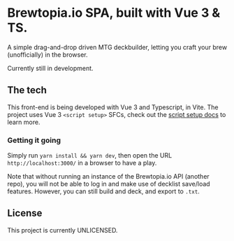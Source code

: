 # Brewtopia.io SPA, built with Vue 3 & TS.
A simple drag-and-drop driven MTG deckbuilder, letting you craft your brew (unofficially) in the browser.

Currently still in development.

## The tech

This front-end is being developed with Vue 3 and Typescript, in Vite. The project uses Vue 3 `<script setup>` SFCs, check out the [script setup docs](https://v3.vuejs.org/api/sfc-script-setup.html#sfc-script-setup) to learn more.

### Getting it going
Simply run `yarn install && yarn dev`, then open the URL `http://localhost:3000/` in a browser to have a play.

Note that without running an instance of the Brewtopia.io API (another repo), you will not be able to log in and make use of decklist save/load features. However, you can still build and deck, and export to `.txt`.

## License
This project is currently UNLICENSED.
